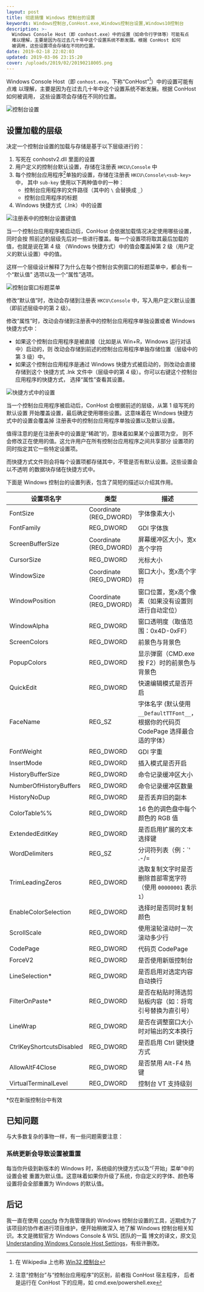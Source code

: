 ```yaml
---
layout: post
title: 彻底搞懂 Windows 控制台的设置
keywords: Windows控制台,ConHost.exe,Windows控制台设置,Windows10控制台
description: >-
  Windows Console Host（即 conhost.exe）中的设置（如命令行字体等）可能有点
  难以理解，主要是因为在过去几十年中这个设置系统不断发展。根据 ConHost 如何
  被调用，这些设置项会存储在不同的位置。
date: 2019-02-18 22:02:03
updated: 2019-03-06 23:15:20
cover: /uploads/2019/02/20190218005.png
---
```


Windows Console Host（即 `conhost.exe`，下称“ConHost”[^1]）中的设置可能有点难
以理解，主要是因为在过去几十年中这个设置系统不断发展。根据 ConHost 如何被调用，
这些设置项会存储在不同的位置。

![控制台设置](/uploads/2019/02/20190218001.png)

## 设置加载的层级

决定一个控制台设置的加载与存储是基于以下层级进行的：

1. 写死在 conhostv2.dll 里面的设置
2. 用户定义的控制台默认设置，存储在注册表 `HKCU\Console` 中
3. 每个控制台应用程序[^2]单独的设置，存储在注册表 `HKCU\Console\<sub-key>` 中，
   其中 `sub-key` 使用以下两种值中的一种：
   - 控制台应用程序的文件路径（其中的 `\` 会替换成 `_`）
   - 控制台应用程序的标题
4. Windows 快捷方式（.lnk）中的设置

![注册表中的控制台设置键值](/uploads/2019/02/20190218003.png)

当一个控制台应用程序被启动后，ConHost 会依据加载情况决定使用哪些设置，同时会按
照前述的层级先后对一些进行覆盖。每一个设置项将取其最后加载的值，也就是说在第 4 级
（Windows 快捷方式）中的值会覆盖掉第 2 级（用户定义的默认设置）中的值。

这样一个层级设计解释了为什么在每个控制台实例窗口的标题菜单中，都会有一个“默认值”
选项以及一个“属性”选项。

![控制台窗口标题菜单](/uploads/2019/02/20190218002.png)

修改“默认值”时，改动会存储到注册表 `HKCU\Console` 中，写入用户定义默认设置
（即前述层级中的第 2 级）。

修改“属性”时，改动会存储到注册表中的控制台应用程序单独设置或者 Windows 快捷方式中：

- 如果这个控制台应用程序是被直接（比如是从 Win+R，Windows 运行对话中）启动的，则
改动会存储到前述的控制台应用程序单独存储位置（层级中的第 3 级）中。
- 如果这个控制台应用程序是通过 Windows 快捷方式被启动的，则改动会直接存储到这个
快捷方式 .lnk 文件中（层级中的第 4 级）。你可以右键这个控制台应用程序的快捷方式，
选择“属性”查看其设置。

![快捷方式中的设置](/uploads/2019/02/20190218004.png)

当一个控制台应用程序被启动后，ConHost 会根据前述的层级，从第 1 级写死的默认设置
开始覆盖设置，最后确定使用哪些设置。这意味着在 Windows 快捷方式中的设置会覆盖掉
注册表中的控制台应用程序单独设置以及默认设置。

值得注意的是在注册表中的设置是“稀疏”的，意味着如果某个设置项为空，
则不会修改正在使用的值。这允许用户在所有控制台应用程序之间共享部分
设置项的同时指定其它一些特定设置项。

而快捷方式文件则会将每个设置项都存储其中，不管是否有默认设置。这些设置会以不透明
的数据块存储在快捷方式中。

下面是 Windows 控制台的设置列表，包含了简短的描述以介绍其作用。

| 设置项名字 | 类型 | 描述 |
|-----------|------|------|
| FontSize | Coordinate (REG_DWORD) | 字体像素大小 |
| FontFamily | REG_DWORD | GDI 字体族 |
| ScreenBufferSize | Coordinate (REG_DWORD) | 屏幕缓冲区大小，宽x高个字符 |
| CursorSize | REG_DWORD | 光标大小 |
| WindowSize | Coordinate (REG_DWORD) | 窗口大小，宽x高个字符 |
| WindowPosition | Coordinate (REG_DWORD) | 窗口位置，宽x高个像素（如果没有设置则进行自动定位） |
| WindowAlpha | REG_DWORD | 窗口透明度（取值范围：0x4D-0xFF） |
| ScreenColors | REG_DWORD | 前景色与背景色 |
| PopupColors | REG_DWORD | 显示弹窗（CMD.exe 按 F2）时的前景色与背景色 |
| QuickEdit | REG_DWORD | 快速编辑模式是否开启 |
| FaceName | REG_SZ | 字体名字 (默认使用 `__DefaultTTFont__`，根据你的代码页 CodePage 选择最合适的字体） |
| FontWeight | REG_DWORD | GDI 字重 |
| InsertMode | REG_DWORD | 插入模式是否开启 |
| HistoryBufferSize | REG_DWORD | 命令记录缓冲区大小 |
| NumberOfHistoryBuffers | REG_DWORD | 命令记录缓冲区数量 |
| HistoryNoDup | REG_DWORD |是否丢弃旧的副本 |
| ColorTable%% | REG_DWORD | 16 色的调色盘中每个颜色的 RGB 值 |
| ExtendedEditKey | REG_DWORD | 是否启用扩展的文本选择键 |
| WordDelimiters | REG_SZ | 分词符列表（例：`' .-/\=|,()[]{}'`） |
| TrimLeadingZeros | REG_DWORD | 选取复制文字时是否删除首部零宽字符（使用 `00000001` 表示 `1`） |
| EnableColorSelection | REG_DWORD | 选择时是否同时复制颜色 |
| ScrollScale | REG_DWORD | 使用滚轮滚动时一次滚动多少行 |
| CodePage | REG_DWORD | 代码页 CodePage |
| ForceV2 | REG_DWORD | 是否使用新版控制台 |
| LineSelection* | REG_DWORD | 是否启用对选定内容自动换行 |
| FilterOnPaste* | REG_DWORD | 是否在粘贴时筛选剪贴板内容（如：将弯引号替换为直引号） |
| LineWrap | REG_DWORD | 是否在调整窗口大小时对输出的文本换行 |
| CtrlKeyShortcutsDisabled | REG_DWORD | 是否启用 Ctrl 键快捷方式 |
| AllowAltF4Close | REG_DWORD | 是否禁用 Alt-F4 热键 |
| VirtualTerminalLevel | REG_DWORD | 控制台 VT 支持级别 |

*仅在新版控制台中有效

## 已知问题

与大多数复杂的事物一样，有一些问题需要注意：

### 系统更新会导致设置被重置

每当你升级到新版本的 Windows 时，系统级的快捷方式以及“「开始」菜单”中的设置会被
重置为默认值。这意味着如果你升级了系统，你自定义的字体、颜色等设置将会全部重置为
Windows 的默认值。

## 后记

我一直在使用 [concfg](https://github.com/lukesampson/concfg) 作为我管理我的
Windows 控制台设置的工具，近期成为了该项目的协作者进行项目维护，便开始稍微深入
地了解 Windows 控制台相关知识。本文是微软官方 Windows Console & WSL 团队的一篇
博文的译文，原文见 [Understanding Windows Console Host Settings]，有些许删改。

[Understanding Windows Console Host Settings]: https://blogs.msdn.microsoft.com/commandline/2017/06/20/understanding-windows-console-host-settings/

[^1]: 在 Wikipedia 上也称 [Win32 控制台](https://zh.wikipedia.org/wiki/Win32%E6%8E%A7%E5%88%B6%E5%8F%B0)
[^2]: 注意“控制台”与“控制台应用程序”的区别，前者指 ConHost 宿主程序，
      后者是运行在 ConHost 下的应用，如 cmd.exe/powershell.exe
